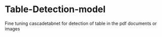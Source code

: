 # Table-Detection-model
Fine tuning cascadetabnet for detection of table in the pdf documents or images

